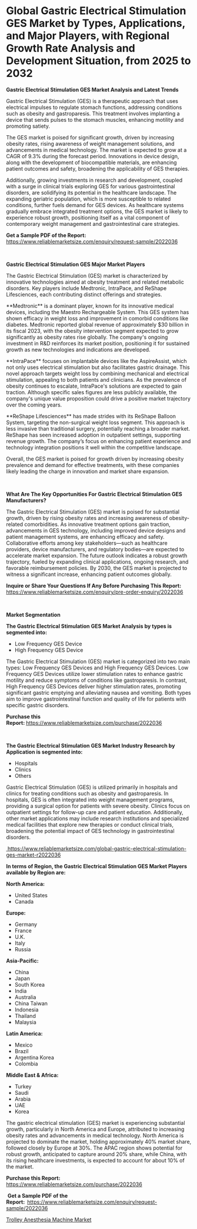 <p><h1>Global Gastric Electrical Stimulation GES Market by Types, Applications, and Major Players, with Regional Growth Rate Analysis and Development Situation, from 2025 to 2032</h1></p><p><strong>Gastric Electrical Stimulation GES Market Analysis and Latest Trends</strong></p>
<p><p>Gastric Electrical Stimulation (GES) is a therapeutic approach that uses electrical impulses to regulate stomach functions, addressing conditions such as obesity and gastroparesis. This treatment involves implanting a device that sends pulses to the stomach muscles, enhancing motility and promoting satiety.</p><p>The GES market is poised for significant growth, driven by increasing obesity rates, rising awareness of weight management solutions, and advancements in medical technology. The market is expected to grow at a CAGR of 9.3% during the forecast period. Innovations in device design, along with the development of biocompatible materials, are enhancing patient outcomes and safety, broadening the applicability of GES therapies.</p><p>Additionally, growing investments in research and development, coupled with a surge in clinical trials exploring GES for various gastrointestinal disorders, are solidifying its potential in the healthcare landscape. The expanding geriatric population, which is more susceptible to related conditions, further fuels demand for GES devices. As healthcare systems gradually embrace integrated treatment options, the GES market is likely to experience robust growth, positioning itself as a vital component of contemporary weight management and gastrointestinal care strategies.</p></p>
<p><strong>Get a Sample PDF of the Report:&nbsp;</strong> <a href="https://www.reliablemarketsize.com/enquiry/request-sample/2022036?utm_campaign=3192&utm_medium=2&utm_source=Github&utm_content=ia&utm_term=29032025&utm_id=gastric-electrical-stimulation-ges">https://www.reliablemarketsize.com/enquiry/request-sample/2022036</a></p>
<p>&nbsp;</p>
<p><strong>Gastric Electrical Stimulation GES Major Market Players</strong></p>
<p><p>The Gastric Electrical Stimulation (GES) market is characterized by innovative technologies aimed at obesity treatment and related metabolic disorders. Key players include Medtronic, IntraPace, and ReShape Lifesciences, each contributing distinct offerings and strategies.</p><p>**Medtronic** is a dominant player, known for its innovative medical devices, including the Maestro Rechargeable System. This GES system has shown efficacy in weight loss and improvement in comorbid conditions like diabetes. Medtronic reported global revenue of approximately $30 billion in its fiscal 2023, with the obesity intervention segment expected to grow significantly as obesity rates rise globally. The company's ongoing investment in R&D reinforces its market position, positioning it for sustained growth as new technologies and indications are developed.</p><p>**IntraPace** focuses on implantable devices like the AspireAssist, which not only uses electrical stimulation but also facilitates gastric drainage. This novel approach targets weight loss by combining mechanical and electrical stimulation, appealing to both patients and clinicians. As the prevalence of obesity continues to escalate, IntraPace's solutions are expected to gain traction. Although specific sales figures are less publicly available, the company's unique value proposition could drive a positive market trajectory over the coming years.</p><p>**ReShape Lifesciences** has made strides with its ReShape Balloon System, targeting the non-surgical weight loss segment. This approach is less invasive than traditional surgery, potentially reaching a broader market. ReShape has seen increased adoption in outpatient settings, supporting revenue growth. The company’s focus on enhancing patient experience and technology integration positions it well within the competitive landscape.</p><p>Overall, the GES market is poised for growth driven by increasing obesity prevalence and demand for effective treatments, with these companies likely leading the charge in innovation and market share expansion.</p></p>
<p>&nbsp;</p>
<p><strong>What Are The Key Opportunities For Gastric Electrical Stimulation GES Manufacturers?</strong></p>
<p><p>The Gastric Electrical Stimulation (GES) market is poised for substantial growth, driven by rising obesity rates and increasing awareness of obesity-related comorbidities. As innovative treatment options gain traction, advancements in GES technology, including improved device designs and patient management systems, are enhancing efficacy and safety. Collaborative efforts among key stakeholders—such as healthcare providers, device manufacturers, and regulatory bodies—are expected to accelerate market expansion. The future outlook indicates a robust growth trajectory, fueled by expanding clinical applications, ongoing research, and favorable reimbursement policies. By 2030, the GES market is projected to witness a significant increase, enhancing patient outcomes globally.</p></p>
<p><strong>Inquire or Share Your Questions If Any Before Purchasing This Report:</strong> <a href="https://www.reliablemarketsize.com/enquiry/pre-order-enquiry/2022036?utm_campaign=3192&utm_medium=2&utm_source=Github&utm_content=ia&utm_term=29032025&utm_id=gastric-electrical-stimulation-ges">https://www.reliablemarketsize.com/enquiry/pre-order-enquiry/2022036</a></p>
<p>&nbsp;</p>
<p><strong>Market Segmentation</strong></p>
<p><strong>The Gastric Electrical Stimulation GES Market Analysis by types is segmented into:</strong></p>
<p><ul><li>Low Frequency GES Device</li><li>High Frequency GES Device</li></ul></p>
<p><p>The Gastric Electrical Stimulation (GES) market is categorized into two main types: Low Frequency GES Devices and High Frequency GES Devices. Low Frequency GES Devices utilize lower stimulation rates to enhance gastric motility and reduce symptoms of conditions like gastroparesis. In contrast, High Frequency GES Devices deliver higher stimulation rates, promoting significant gastric emptying and alleviating nausea and vomiting. Both types aim to improve gastrointestinal function and quality of life for patients with specific gastric disorders.</p></p>
<p><strong>Purchase this Report:&nbsp;</strong><a href="https://www.reliablemarketsize.com/purchase/2022036?utm_campaign=3192&utm_medium=2&utm_source=Github&utm_content=ia&utm_term=29032025&utm_id=gastric-electrical-stimulation-ges">https://www.reliablemarketsize.com/purchase/2022036</a></p>
<p>&nbsp;</p>
<p><strong>The Gastric Electrical Stimulation GES Market Industry Research by Application is segmented into:</strong></p>
<p><ul><li>Hospitals</li><li>Clinics</li><li>Others</li></ul></p>
<p><p>Gastric Electrical Stimulation (GES) is utilized primarily in hospitals and clinics for treating conditions such as obesity and gastroparesis. In hospitals, GES is often integrated into weight management programs, providing a surgical option for patients with severe obesity. Clinics focus on outpatient settings for follow-up care and patient education. Additionally, other market applications may include research institutions and specialized medical facilities that explore new therapies or conduct clinical trials, broadening the potential impact of GES technology in gastrointestinal disorders.</p></p>
<p><a href="https://www.reliablemarketsize.com/global-gastric-electrical-stimulation-ges-market-r2022036?utm_campaign=3192&utm_medium=2&utm_source=Github&utm_content=ia&utm_term=29032025&utm_id=gastric-electrical-stimulation-ges">&nbsp;https://www.reliablemarketsize.com/global-gastric-electrical-stimulation-ges-market-r2022036</a></p>
<p><strong>In terms of Region, the Gastric Electrical Stimulation GES Market Players available by Region are:</strong></p>
<p>
    <p> <strong> North America: </strong>
        <ul>
            <li>United States</li>
            <li>Canada</li>
        </ul>
        </p> 
    <p> <strong> Europe: </strong>
        <ul>
            <li>Germany</li>
            <li>France</li>
            <li>U.K.</li>
            <li>Italy</li>
            <li>Russia</li>
        </ul>
        </p> 
    <p> <strong> Asia-Pacific: </strong>
        <ul>
            <li>China</li>
            <li>Japan</li>
            <li>South Korea</li>
            <li>India</li>
            <li>Australia</li>
            <li>China Taiwan</li>
            <li>Indonesia</li>
            <li>Thailand</li>
            <li>Malaysia</li>
        </ul>
        </p> 
    <p> <strong> Latin America: </strong>
        <ul>
            <li>Mexico</li>
            <li>Brazil</li>
            <li>Argentina Korea</li>
            <li>Colombia</li>
        </ul>
        </p> 
    <p> <strong> Middle East & Africa: </strong>
        <ul>
            <li>Turkey</li>
            <li>Saudi</li>
            <li>Arabia</li>
            <li>UAE</li>
            <li>Korea</li>
        </ul>
    </p>
    </p>
<p><p>The gastric electrical stimulation (GES) market is experiencing substantial growth, particularly in North America and Europe, attributed to increasing obesity rates and advancements in medical technology. North America is projected to dominate the market, holding approximately 40% market share, followed closely by Europe at 30%. The APAC region shows potential for robust growth, anticipated to capture around 20% share, while China, with its rising healthcare investments, is expected to account for about 10% of the market.</p></p>
<p><strong>Purchase this Report: </strong><a href="https://www.reliablemarketsize.com/purchase/2022036?utm_campaign=3192&utm_medium=2&utm_source=Github&utm_content=ia&utm_term=29032025&utm_id=gastric-electrical-stimulation-ges">https://www.reliablemarketsize.com/purchase/2022036</a></p>
<p>&nbsp;<strong>Get a Sample PDF of the Report:&nbsp;&nbsp;</strong><a href="https://www.reliablemarketsize.com/enquiry/request-sample/2022036?utm_campaign=3192&utm_medium=2&utm_source=Github&utm_content=ia&utm_term=29032025&utm_id=gastric-electrical-stimulation-ges">https://www.reliablemarketsize.com/enquiry/request-sample/2022036</a></p>
<p><strong></strong></p>
<p><p><a href="https://github.com/spoorsusama/Market-Research-Report-List-1/blob/main/trolley-anesthesia-machine-market.md?utm_campaign=3192&utm_medium=2&utm_source=Github&utm_content=ia&utm_term=29032025&utm_id=gastric-electrical-stimulation-ges">Trolley Anesthesia Machine Market</a></p></p>